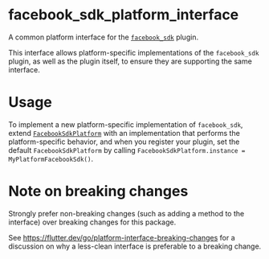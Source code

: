 # facebook_sdk_platform_interface

A common platform interface for the [`facebook_sdk`][1] plugin.

This interface allows platform-specific implementations of the `facebook_sdk`
plugin, as well as the plugin itself, to ensure they are supporting the
same interface.

# Usage

To implement a new platform-specific implementation of `facebook_sdk`, extend
[`FacebookSdkPlatform`][2] with an implementation that performs the
platform-specific behavior, and when you register your plugin, set the default
`FacebookSdkPlatform` by calling
`FacebookSdkPlatform.instance = MyPlatformFacebookSdk()`.

# Note on breaking changes

Strongly prefer non-breaking changes (such as adding a method to the interface)
over breaking changes for this package.

See https://flutter.dev/go/platform-interface-breaking-changes for a discussion
on why a less-clean interface is preferable to a breaking change.

[1]: ../facebook_sdk
[2]: lib/facebook_sdk_platform_interface.dart

